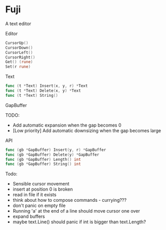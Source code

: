 # Fuji

A text editor

Editor

```go
CursorUp()
CursorDown()
CursorLeft()
CursorRight()
Get() (rune)
Set(r rune)
```

Text

```go
func (t *Text) Insert(x, y, r) *Text
func (t *Text) Delete(x, y) *Text
func (t *Text) String()
```

GapBuffer

TODO:
- Add automatic expansion when the gap becomes 0
- [Low priority] Add automatic downsizing when the gap becomes large

API

```go
func (gb *GapBuffer) Insert(y, r) *GapBuffer
func (gb *GapBuffer) Delete(y) *GapBuffer
func (gb *GapBuffer) Length() int
func (gb *GapBuffer) String() int
```

Todo:

- Sensible cursor movement
- insert at position 0 is broken
- read in file if it exists
- think about how to compose commands - currying???
- don't panic on empty file
- Running 'a' at the end of a line should move cursor one over
- expand buffers
- maybe text.Line() should panic if int is bigger than text.Length?

